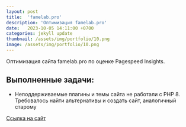```yaml
---
layout: post
title:  'famelab.pro'
description: 'Оптимизация famelab.pro'
date:   2023-10-05 14:11:00 +0700
categories: jekyll update
thumbnail: /assets/img/portfolio/10.png
image: /assets/img/portfolio/10.png
---
```

Оптимизация сайта famelab.pro по оценке Pagespeed Insights.

## Выполненные задачи:
- Неподдерживаемые плагины и темы сайта не работали с PHP 8. Требовалось найти альтернативы и создать сайт, аналогичный старому

<a href="https://famelab.pro/" target="_blank">Ссылка на сайт</a>